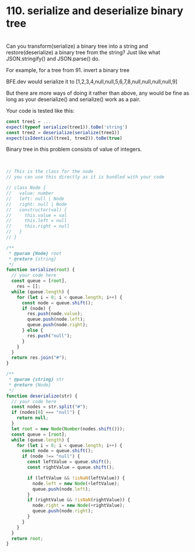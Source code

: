 <h1>110. serialize and deserialize binary tree
</h1>

<br/>Can you transform(serialize) a binary tree into a string and restore(deserialize) a binary tree from the string? Just like what JSON.stringify() and JSON.parse() do.

For example, for a tree from 91. invert a binary tree

BFE.dev would serialize it to [1,2,3,4,null,null,5,6,7,8,null,null,null,null,9]

But there are more ways of doing it rather than above, any would be fine as long as your deserialize() and serialize() work as a pair.

Your code is tested like this:

```js
const tree1 = ...
expect(typeof serialize(tree1)).toBe('string')
const tree2 = deserialize(serialize(tree1))
expect(isIdentical(tree1, tree2)).toBe(true)
```

Binary tree in this problem consists of value of integers.

<br/>

```js
// This is the class for the node
// you can use this directly as it is bundled with your code

// class Node {
//   value: number
//   left: null | Node
//   right: null | Node
//   constructor(val) {
//     this.value = val
//     this.left = null
//     this.right = null
//   }
// }

/**
 * @param {Node} root
 * @return {string}
 */
function serialize(root) {
  // your code here
  const queue = [root],
    res = [];
  while (queue.length) {
    for (let i = 0; i < queue.length; i++) {
      const node = queue.shift();
      if (node) {
        res.push(node.value);
        queue.push(node.left);
        queue.push(node.right);
      } else {
        res.push("null");
      }
    }
  }
  return res.join("#");
}

/**
 * @param {string} str
 * @return {Node}
 */
function deserialize(str) {
  // your code here
  const nodes = str.split("#");
  if (nodes[0] === "null") {
    return null;
  }
  let root = new Node(Number(nodes.shift()));
  const queue = [root];
  while (queue.length) {
    for (let i = 0; i < queue.length; i++) {
      const node = queue.shift();
      if (node !== "null") {
        const leftValue = queue.shift();
        const rightValue = queue.shift();

        if (leftValue && !isNaN(leftValue)) {
          node.left = new Node(+leftValue);
          queue.push(node.left);
        }
        if (rightValue && !isNaN(rightValue)) {
          node.right = new Node(+rightValue);
          queue.push(node.right);
        }
      }
    }
  }
  return root;
}
```
